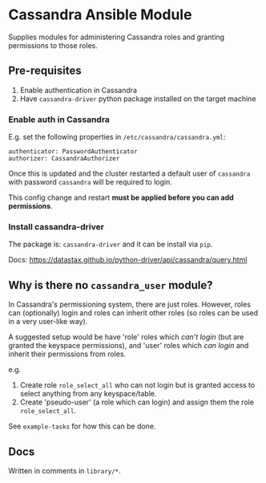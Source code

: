 # Cassandra Ansible Module

Supplies modules for administering Cassandra roles and granting permissions to those roles.

## Pre-requisites

1. Enable authentication in Cassandra
1. Have `cassandra-driver` python package installed on the target machine

### Enable auth in Cassandra

E.g. set the following properties in `/etc/cassandra/cassandra.yml`:

    authenticator: PasswordAuthenticator
    authorizer: CassandraAuthorizer

Once this is updated and the cluster restarted a default user of `cassandra` with password `cassandra` will be required 
to login. 

This config change and restart **must be applied before you can add permissions**. 

### Install cassandra-driver

The package is: `cassandra-driver` and it can be install via `pip`. 

Docs: https://datastax.github.io/python-driver/api/cassandra/query.html

## Why is there no `cassandra_user` module?

In Cassandra's permissioning system, there are just roles.
However, roles can (optionally) login and roles can inherit other roles (so roles can be used in a very user-like way).

A suggested setup would be have 'role' roles which *can't login* (but are granted the keyspace permissions),
and 'user' roles which *can login* and inherit their permissions from roles.

e.g.
1. Create role `role_select_all` who can not login but is granted access to select anything from any keyspace/table.
1. Create 'pseudo-user' (a role which can login) and assign them the role `role_select_all`.

See `example-tasks` for how this can be done.

## Docs

Written in comments in `library/*`.
